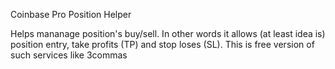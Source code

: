 Coinbase Pro Position Helper

Helps mananage position's buy/sell. In other words it allows (at least idea is) position entry, take profits (TP) and stop loses (SL).
This is free version of such services like 3commas

